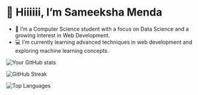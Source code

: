   # 👋 Hiiiiii, I’m Sameeksha Menda
- 👀 I’m a Computer Science student with a focus on Data Science and a growing interest in Web Development.
- 💻 I’m currently learning advanced techniques in web development and exploring machine learning concepts.



![Your GitHub stats](https://github-readme-stats.vercel.app/api?username=SameekshaMenda&show_icons=true&theme=radical)

![GitHub Streak](https://github-readme-streak-stats.herokuapp.com/?user=SameekshaMenda&theme=dark)

![Top Languages](https://github-readme-stats.vercel.app/api/top-langs/?username=SameekshaMenda&layout=compact&theme=dark)


<!---
SameekshaMenda/SameekshaMenda is a ✨ special ✨ repository because its `README.md` (this file) appears on your GitHub profile.
You can click the Preview link to take a look at your changes.

--->
